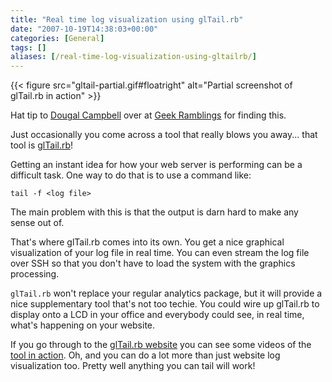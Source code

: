```yaml
---
title: "Real time log visualization using glTail.rb"
date: "2007-10-19T14:38:03+00:00"
categories: [General]
tags: []
aliases: [/real-time-log-visualization-using-gltailrb/]
---
```


{{< figure src="gltail-partial.gif#floatright" alt="Partial screenshot of glTail.rb in action" >}}

Hat tip to [Dougal Campbell](http://dougal.gunters.org/about-this-site) over at [Geek Ramblings](http://dougal.gunters.org/) for finding this.

Just occasionally you come across a tool that really blows you away... that tool is [glTail.rb](http://fudgie.org/)!

Getting an instant idea for how your web server is performing can be a difficult task. One way to do that is to use a command like:

`tail -f <log file>`

The main problem with this is that the output is darn hard to make any sense out of.

That's where glTail.rb comes into its own. You get a nice graphical visualization of your log file in real time. You can even stream the log file over SSH so that you don't have to load the system with the graphics processing.

`glTail.rb` won't replace your regular analytics package, but it will provide a nice supplementary tool that's not too techie. You could wire up glTail.rb to display onto a LCD in your office and everybody could see, in real time, what's happening on your website.

If you go through to the [glTail.rb website](http://fudgie.org/) you can see some videos of the [tool in action](http://fudgie.org/slashdotted.html). Oh, and you can do a lot more than just website log visualization too. Pretty well anything you can tail will work!

